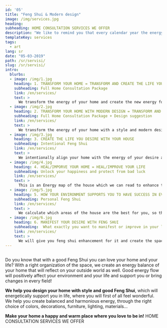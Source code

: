 ```yaml
---
id: '05'
title: "Feng Shui & Modern design"
image: /img/services.jpg
heading: 
subheading: HOME CONSULTATION SERVICES WE OFFER
description: "We like to remind you that every calendar year the energy in the house changes. It is vital that every year we do energy update, to protect us from negative influences and make positive energy support in our life. That is the importance of Feng Shui and how it helps you live a happy and fulfilled life. We are happy to help you in this!"
templateKey: services
tags:
  - art
lang: sr
date: "05-03-2019"
path: /sr/servisi/
slug: /sr/servisi/
intro:
  blurbs:
  - image: /img/1.jpg
    heading: 1. TRANSFORM YOUR HOME = TRANSFORM AND CREATE THE LIFE YOU DESIRE 
    subheading: Full Home Consultation Package
    link: /en/services/
    text: >
      We transform the energy of your home and create the new energy for your desired life to manifest.
  - image: /img/2.jpg
    heading: 2. TRANSFORM YOUR HOME WITH MODERN DESIGN = TRANSFORM AND CREATE THE LIFE YOU DESIRE
    subheading: Full Home Consultation Package + Design suggestion
    link: /en/services/
    text: >
      We transform the energy of your home with a style and modern design and create the new energy for your desired life to manifest.   
  - image: /img/3.jpg
    heading: 3. CREATE THE LIFE YOU DESIRE WITH YOUR HOUSE
    subheading: Intentional Feng Shui
    link: /en/services/
    text: > 
      We intentionally align your home with the energy of your desire and create the space for your desires to manifest.
  - image: /img/4.jpg
    heading: 4. HEAL/IMPORVE YOUR HOME = HEAL/IMPROVE YOUR LIFE
    subheading: Unlock your happiness and protect from bad luck
    link: /en/services/
    text: >
      This is an Energy map of the house which we can read to enhance the good energy and heal and suppress the bad energy of the house.
  - image: /img/5.jpg
    heading: 5. HOW YOUR ENVIRONMENT SUPPORTS YOU TO HAVE SUCCESS IN EVERYTHING
    subheading: Personal Feng Shui
    link: /en/services/
    text: >
      We calculate which areas of the house are the best for you, so that it will support you and bring luck in everything that you are doing.
  - image: /img/6.jpg
    heading: 6. MANIFEST YOUR DESIRE WITH FENG SHUI 
    subheading:  What exactly you want to manifest or improve in your life
    link: /en/services/
    text: >
      We will give you feng shui enhancement for it and create the space and energy for your desire to manifest. 
---
```


##
Do you know that with a good Feng Shui you can love your home and your life? With a right organization of the space, we create an energy balance of your home that will reflect on your outside world as well. Good energy flow will positively affect your environment and your life and support you or bring changes in every field!


<b>We help you design your home with style and good Feng Shui</b>, which will energetically support you in life, where you will first of all feel wonderful. We help you create balanced and harmonious energy, through the right choice of colors, decorations, furniture, lighting, materials…


<b>Make your home a happy and warm place where you love to be in!</b>
HOME CONSULTATION SERVICES WE OFFER